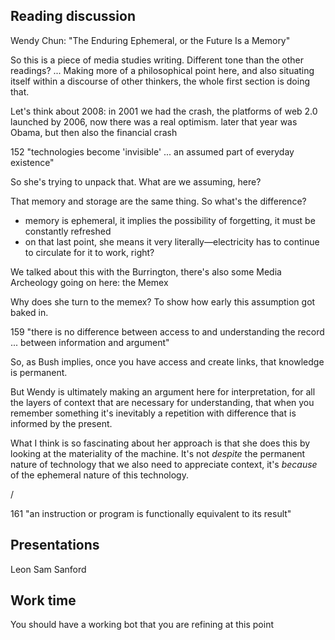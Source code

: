 ## Reading discussion

Wendy Chun: "The Enduring Ephemeral, or the Future Is a Memory"

So this is a piece of media studies writing. Different tone than the other readings? ... Making more of a philosophical point here, and also situating itself within a discourse of other thinkers, the whole first section is doing that.

Let's think about 2008: in 2001 we had the crash, the platforms of web 2.0 launched by 2006, now there was a real optimism. later that year was Obama, but then also the financial crash

152
"technologies become 'invisible' ... an assumed part of everyday existence"

So she's trying to unpack that. What are we assuming, here?

That memory and storage are the same thing. So what's the difference?
- memory is ephemeral, it implies the possibility of forgetting, it must be constantly refreshed
- on that last point, she means it very literally—electricity has to continue to circulate for it to work, right?

We talked about this with the Burrington, there's also some Media Archeology going on here: the Memex

Why does she turn to the memex? To show how early this assumption got baked in.

159
"there is no difference between access to and understanding the record ... between information and argument"

So, as Bush implies, once you have access and create links, that knowledge is permanent.

But Wendy is ultimately making an argument here for interpretation, for all the layers of context that are necessary for understanding, that when you remember something it's inevitably a repetition with difference that is informed by the present.

What I think is so fascinating about her approach is that she does this by looking at the materiality of the machine. It's not _despite_ the permanent nature of technology that we also need to appreciate context, it's _because_ of the ephemeral nature of this technology.


/

161
"an instruction or program is functionally equivalent to its result"



## Presentations

Leon
Sam Sanford


## Work time

You should have a working bot that you are refining at this point


<!--

This class could be the time that the bots are installed on a machine in the lab to run for 24 hours in advance of the crit
-->
